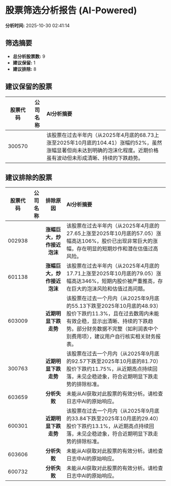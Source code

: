 # 股票筛选分析报告 (AI-Powered)

**分析时间:** 2025-10-30 02:41:14

## 筛选摘要

- **总分析股票数:** 9
- **建议保留:** 1
- **建议排除:** 8

## 建议保留的股票

| 股票代码 | 公司名称 | AI分析摘要 |
|:---:|:---:|:---|
| 300570 |  | 该股票在过去半年内（从2025年4月底的68.73上涨至2025年10月底的104.41）涨幅约52%，虽然涨幅显著但尚未达到明确的泡沫化程度。近期价格虽有波动但未形成清晰、持续的下跌趋势。 |

## 建议排除的股票

| 股票代码 | 公司名称 | 排除原因 | AI分析摘要 |
|:---:|:---:|:---:|:---|
| 002938 |  | **涨幅巨大，炒作接近泡沫** | 该股票在过去半年内（从2025年4月底的27.65上涨至2025年10月底的57.05）涨幅高达106%，股价已出现非常巨大的涨幅，存在明显的短期炒作和潜在估值过高风险。 |
| 601138 |  | **涨幅巨大，炒作接近泡沫** | 该股票在过去半年内（从2025年4月底的17.71上涨至2025年10月底的79.05）涨幅高达346%，短期内股价被严重推高，存在巨大的泡沫风险和估值过高问题。 |
| 603009 |  | **近期明显下跌走势** | 该股票在过去一个月内（从2025年9月底的55.13下跌至2025年10月底的48.93）股价下跌约11.3%，且在过去数周内未能有效企稳，显示出清晰、持续的下跌趋势。部分财务数据不完整（如利润表中个别费用项），建议用户自行核实相关财务报表。 |
| 300763 |  | **近期明显下跌走势** | 该股票在过去一个月内（从2025年9月底的92.57下跌至2025年10月底的81.70）股价下跌约11.75%，从近期高点持续回落，未见企稳迹象，符合近期明显下跌走势的排除标准。 |
| 603659 |  | **分析失败** | 未能从AI获取对此股票的有效分析。请检查日志中AI的原始响应。 |
| 600301 |  | **近期明显下跌走势** | 该股票在过去一个月内（从2025年9月底的33.84下跌至2025年10月底的29.40）股价下跌约13.1%，从近期高点持续回落，未见企稳迹象，符合近期明显下跌走势的排除标准。 |
| 603606 |  | **分析失败** | 未能从AI获取对此股票的有效分析。请检查日志中AI的原始响应。 |
| 600732 |  | **分析失败** | 未能从AI获取对此股票的有效分析。请检查日志中AI的原始响应。 |
